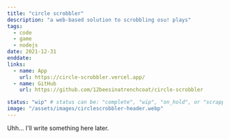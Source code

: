 ```yaml
---
title: "circle scrobbler"
description: "a web-based solution to scrobbling osu! plays"
tags:	
  - code
  - game
  - nodejs
date: 2021-12-31
enddate: 
links:
  - name: App
    url: https://circle-scrobbler.vercel.app/
  - name: GitHub
    url: https://github.com/12beesinatrenchcoat/circle-scrobbler

status: "wip" # status can be: "complete", "wip", "on_hold", or "scrapped"
image: "/assets/images/circlescrobbler-header.webp"
---
```

Uhh… I'll write something here later.